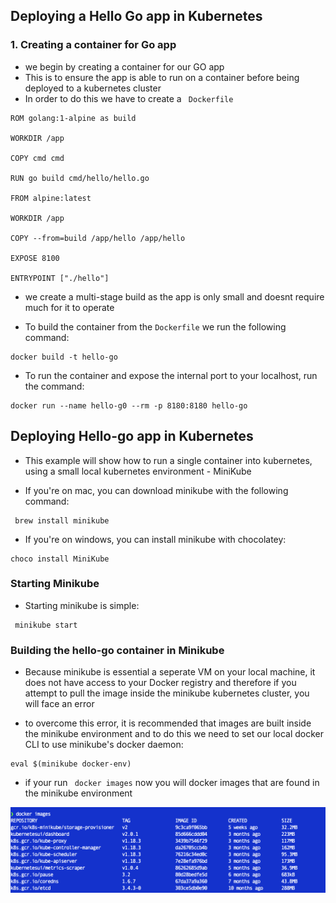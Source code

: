 ## Deploying a Hello Go app in Kubernetes

### 1. Creating a container for Go app

- we begin by creating a container for our GO app
- This is to ensure the app is able to run on a container before being deployed to a kubernetes cluster
- In order to do this we have to create a ``` Dockerfile```

```
ROM golang:1-alpine as build

WORKDIR /app

COPY cmd cmd

RUN go build cmd/hello/hello.go

FROM alpine:latest

WORKDIR /app

COPY --from=build /app/hello /app/hello

EXPOSE 8100

ENTRYPOINT ["./hello"]
```

- we create a multi-stage build as the app is only small and doesnt require much for it to operate

- To build the container from the `Dockerfile` we run the following command:

```
docker build -t hello-go
```
- To run the container and expose the internal port to your localhost, run the command:

```
docker run --name hello-g0 --rm -p 8180:8180 hello-go
```

## Deploying Hello-go app in Kubernetes

- This example will show how to run a single container into kubernetes, using a small local kubernetes environment - MiniKube

- If you're on mac, you can download minikube with the following command:

```
 brew install minikube
```

- If you're on windows, you can install minikube with chocolatey:

```
choco install MiniKube
```

### Starting Minikube

- Starting minikube is simple:

```
 minikube start
```

### Building the hello-go container in Minikube

- Because minikube is essential a seperate VM on your local machine, it does not have access to your Docker registry and therefore if you attempt to pull the image inside the minikube kubernetes cluster, you will face an error

- to overcome this error, it is recommended that images are built inside the minikube environment and to do this we need to set our local docker CLI to use minikube's docker daemon:

```
eval $(minikube docker-env)
```


- if your run ``` docker images``` now you will docker images that are found in the minikube environment


![minikube-images](imagesmd/minikube-images.jpeg)
